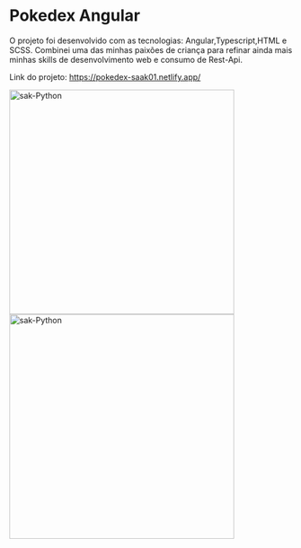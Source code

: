 <h1>Pokedex Angular</h1>

O projeto foi desenvolvido com as tecnologias: Angular,Typescript,HTML e SCSS. Combinei uma das minhas paixões de criança para refinar ainda mais minhas skills de desenvolvimento web e consumo de Rest-Api.

Link do projeto: https://pokedex-saak01.netlify.app/



 <img align="center" alt="sak-Python" height="400" width="400" src="https://i.imgur.com/S18bpHI.png">
 <img align="center" alt="sak-Python" height="400" width="400" src="https://i.imgur.com/NNe3oov.png">
